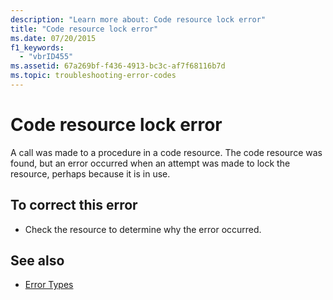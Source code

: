 ```yaml
---
description: "Learn more about: Code resource lock error"
title: "Code resource lock error"
ms.date: 07/20/2015
f1_keywords: 
  - "vbrID455"
ms.assetid: 67a269bf-f436-4913-bc3c-af7f68116b7d
ms.topic: troubleshooting-error-codes
---
```

# Code resource lock error

A call was made to a procedure in a code resource. The code resource was found, but an error occurred when an attempt was made to lock the resource, perhaps because it is in use.  
  
## To correct this error  
  
- Check the resource to determine why the error occurred.  
  
## See also

- [Error Types](../programming-guide/language-features/error-types.md)

